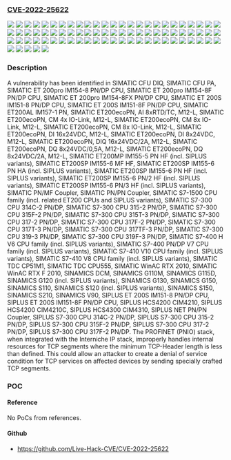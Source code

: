 ### [CVE-2022-25622](https://cve.mitre.org/cgi-bin/cvename.cgi?name=CVE-2022-25622)
![](https://img.shields.io/static/v1?label=Product&message=SIMATIC%20CFU%20DIQ&color=blue)
![](https://img.shields.io/static/v1?label=Product&message=SIMATIC%20CFU%20PA&color=blue)
![](https://img.shields.io/static/v1?label=Product&message=SIMATIC%20ET%20200S%20IM151-8%20PN%2FDP%20CPU&color=blue)
![](https://img.shields.io/static/v1?label=Product&message=SIMATIC%20ET%20200S%20IM151-8F%20PN%2FDP%20CPU&color=blue)
![](https://img.shields.io/static/v1?label=Product&message=SIMATIC%20ET%20200pro%20IM154-8%20PN%2FDP%20CPU&color=blue)
![](https://img.shields.io/static/v1?label=Product&message=SIMATIC%20ET%20200pro%20IM154-8F%20PN%2FDP%20CPU&color=blue)
![](https://img.shields.io/static/v1?label=Product&message=SIMATIC%20ET%20200pro%20IM154-8FX%20PN%2FDP%20CPU&color=blue)
![](https://img.shields.io/static/v1?label=Product&message=SIMATIC%20ET200AL%20IM157-1%20PN&color=blue)
![](https://img.shields.io/static/v1?label=Product&message=SIMATIC%20ET200MP%20IM155-5%20PN%20HF%20(incl.%20SIPLUS%20variants)&color=blue)
![](https://img.shields.io/static/v1?label=Product&message=SIMATIC%20ET200SP%20IM155-6%20MF%20HF&color=blue)
![](https://img.shields.io/static/v1?label=Product&message=SIMATIC%20ET200SP%20IM155-6%20PN%20HA%20(incl.%20SIPLUS%20variants)&color=blue)
![](https://img.shields.io/static/v1?label=Product&message=SIMATIC%20ET200SP%20IM155-6%20PN%20HF%20(incl.%20SIPLUS%20variants)&color=blue)
![](https://img.shields.io/static/v1?label=Product&message=SIMATIC%20ET200SP%20IM155-6%20PN%2F2%20HF%20(incl.%20SIPLUS%20variants)&color=blue)
![](https://img.shields.io/static/v1?label=Product&message=SIMATIC%20ET200SP%20IM155-6%20PN%2F3%20HF%20(incl.%20SIPLUS%20variants)&color=blue)
![](https://img.shields.io/static/v1?label=Product&message=SIMATIC%20ET200ecoPN%2C%20AI%208xRTD%2FTC%2C%20M12-L&color=blue)
![](https://img.shields.io/static/v1?label=Product&message=SIMATIC%20ET200ecoPN%2C%20CM%204x%20IO-Link%2C%20M12-L&color=blue)
![](https://img.shields.io/static/v1?label=Product&message=SIMATIC%20ET200ecoPN%2C%20CM%208x%20IO-Link%2C%20M12-L&color=blue)
![](https://img.shields.io/static/v1?label=Product&message=SIMATIC%20ET200ecoPN%2C%20DI%2016x24VDC%2C%20M12-L&color=blue)
![](https://img.shields.io/static/v1?label=Product&message=SIMATIC%20ET200ecoPN%2C%20DI%208x24VDC%2C%20M12-L&color=blue)
![](https://img.shields.io/static/v1?label=Product&message=SIMATIC%20ET200ecoPN%2C%20DIQ%2016x24VDC%2F2A%2C%20M12-L&color=blue)
![](https://img.shields.io/static/v1?label=Product&message=SIMATIC%20ET200ecoPN%2C%20DQ%208x24VDC%2F0%2C5A%2C%20M12-L&color=blue)
![](https://img.shields.io/static/v1?label=Product&message=SIMATIC%20ET200ecoPN%2C%20DQ%208x24VDC%2F2A%2C%20M12-L&color=blue)
![](https://img.shields.io/static/v1?label=Product&message=SIMATIC%20PN%2FMF%20Coupler&color=blue)
![](https://img.shields.io/static/v1?label=Product&message=SIMATIC%20PN%2FPN%20Coupler&color=blue)
![](https://img.shields.io/static/v1?label=Product&message=SIMATIC%20S7-1500%20CPU%20family%20(incl.%20related%20ET200%20CPUs%20and%20SIPLUS%20variants)&color=blue)
![](https://img.shields.io/static/v1?label=Product&message=SIMATIC%20S7-300%20CPU%20314C-2%20PN%2FDP&color=blue)
![](https://img.shields.io/static/v1?label=Product&message=SIMATIC%20S7-300%20CPU%20315-2%20PN%2FDP&color=blue)
![](https://img.shields.io/static/v1?label=Product&message=SIMATIC%20S7-300%20CPU%20315F-2%20PN%2FDP&color=blue)
![](https://img.shields.io/static/v1?label=Product&message=SIMATIC%20S7-300%20CPU%20315T-3%20PN%2FDP&color=blue)
![](https://img.shields.io/static/v1?label=Product&message=SIMATIC%20S7-300%20CPU%20317-2%20PN%2FDP&color=blue)
![](https://img.shields.io/static/v1?label=Product&message=SIMATIC%20S7-300%20CPU%20317F-2%20PN%2FDP&color=blue)
![](https://img.shields.io/static/v1?label=Product&message=SIMATIC%20S7-300%20CPU%20317T-3%20PN%2FDP&color=blue)
![](https://img.shields.io/static/v1?label=Product&message=SIMATIC%20S7-300%20CPU%20317TF-3%20PN%2FDP&color=blue)
![](https://img.shields.io/static/v1?label=Product&message=SIMATIC%20S7-300%20CPU%20319-3%20PN%2FDP&color=blue)
![](https://img.shields.io/static/v1?label=Product&message=SIMATIC%20S7-300%20CPU%20319F-3%20PN%2FDP&color=blue)
![](https://img.shields.io/static/v1?label=Product&message=SIMATIC%20S7-400%20H%20V6%20CPU%20family%20(incl.%20SIPLUS%20variants)&color=blue)
![](https://img.shields.io/static/v1?label=Product&message=SIMATIC%20S7-400%20PN%2FDP%20V7%20CPU%20family%20(incl.%20SIPLUS%20variants)&color=blue)
![](https://img.shields.io/static/v1?label=Product&message=SIMATIC%20S7-410%20V10%20CPU%20family%20(incl.%20SIPLUS%20variants)&color=blue)
![](https://img.shields.io/static/v1?label=Product&message=SIMATIC%20S7-410%20V8%20CPU%20family%20(incl.%20SIPLUS%20variants)&color=blue)
![](https://img.shields.io/static/v1?label=Product&message=SIMATIC%20TDC%20CP51M1&color=blue)
![](https://img.shields.io/static/v1?label=Product&message=SIMATIC%20TDC%20CPU555&color=blue)
![](https://img.shields.io/static/v1?label=Product&message=SIMATIC%20WinAC%20RTX%202010&color=blue)
![](https://img.shields.io/static/v1?label=Product&message=SIMATIC%20WinAC%20RTX%20F%202010&color=blue)
![](https://img.shields.io/static/v1?label=Product&message=SINAMICS%20DCM&color=blue)
![](https://img.shields.io/static/v1?label=Product&message=SINAMICS%20G110M&color=blue)
![](https://img.shields.io/static/v1?label=Product&message=SINAMICS%20G115D&color=blue)
![](https://img.shields.io/static/v1?label=Product&message=SINAMICS%20G120%20(incl.%20SIPLUS%20variants)&color=blue)
![](https://img.shields.io/static/v1?label=Product&message=SINAMICS%20G130&color=blue)
![](https://img.shields.io/static/v1?label=Product&message=SINAMICS%20G150&color=blue)
![](https://img.shields.io/static/v1?label=Product&message=SINAMICS%20S110&color=blue)
![](https://img.shields.io/static/v1?label=Product&message=SINAMICS%20S120%20(incl.%20SIPLUS%20variants)&color=blue)
![](https://img.shields.io/static/v1?label=Product&message=SINAMICS%20S150&color=blue)
![](https://img.shields.io/static/v1?label=Product&message=SINAMICS%20S210&color=blue)
![](https://img.shields.io/static/v1?label=Product&message=SINAMICS%20V90&color=blue)
![](https://img.shields.io/static/v1?label=Product&message=SIPLUS%20ET%20200S%20IM151-8%20PN%2FDP%20CPU&color=blue)
![](https://img.shields.io/static/v1?label=Product&message=SIPLUS%20ET%20200S%20IM151-8F%20PN%2FDP%20CPU&color=blue)
![](https://img.shields.io/static/v1?label=Product&message=SIPLUS%20HCS4200%20CIM4210&color=blue)
![](https://img.shields.io/static/v1?label=Product&message=SIPLUS%20HCS4200%20CIM4210C&color=blue)
![](https://img.shields.io/static/v1?label=Product&message=SIPLUS%20HCS4300%20CIM4310&color=blue)
![](https://img.shields.io/static/v1?label=Product&message=SIPLUS%20NET%20PN%2FPN%20Coupler&color=blue)
![](https://img.shields.io/static/v1?label=Product&message=SIPLUS%20S7-300%20CPU%20314C-2%20PN%2FDP&color=blue)
![](https://img.shields.io/static/v1?label=Product&message=SIPLUS%20S7-300%20CPU%20315-2%20PN%2FDP&color=blue)
![](https://img.shields.io/static/v1?label=Product&message=SIPLUS%20S7-300%20CPU%20315F-2%20PN%2FDP&color=blue)
![](https://img.shields.io/static/v1?label=Product&message=SIPLUS%20S7-300%20CPU%20317-2%20PN%2FDP&color=blue)
![](https://img.shields.io/static/v1?label=Product&message=SIPLUS%20S7-300%20CPU%20317F-2%20PN%2FDP&color=blue)
![](https://img.shields.io/static/v1?label=Version&message=%3D%20All%20versions%20%3C%20V1.1.10%20&color=brighgreen)
![](https://img.shields.io/static/v1?label=Version&message=%3D%20All%20versions%20%3C%20V1.2.1%20&color=brighgreen)
![](https://img.shields.io/static/v1?label=Version&message=%3D%20All%20versions%20%3C%20V10.1.1%20&color=brighgreen)
![](https://img.shields.io/static/v1?label=Version&message=%3D%20All%20versions%20%3C%20V2.0.0%20&color=brighgreen)
![](https://img.shields.io/static/v1?label=Version&message=%3D%20All%20versions%20%3C%20V3.2.19%20&color=brighgreen)
![](https://img.shields.io/static/v1?label=Version&message=%3D%20All%20versions%20%3C%20V3.3.19%20&color=brighgreen)
![](https://img.shields.io/static/v1?label=Version&message=%3D%20All%20versions%20%3C%20V5.2%20SP3%20HF13%20&color=brighgreen)
![](https://img.shields.io/static/v1?label=Version&message=%3D%20All%20versions%20%3C%20V6.0.10%20&color=brighgreen)
![](https://img.shields.io/static/v1?label=Version&message=%3D%20All%20versions%20%3C%20V8.2.3%20&color=brighgreen)
![](https://img.shields.io/static/v1?label=Version&message=%3D%20All%20versions%20%3E%3D%204.2%20&color=brighgreen)
![](https://img.shields.io/static/v1?label=Version&message=%3D%20All%20versions%20%3E%3D%20V4.2%20&color=brighgreen)
![](https://img.shields.io/static/v1?label=Version&message=%3D%20All%20versions%20%3E%3D%20V5.1.1%20&color=brighgreen)
![](https://img.shields.io/static/v1?label=Version&message=%3D%20All%20versions%20&color=brighgreen)
![](https://img.shields.io/static/v1?label=Version&message=%3D%20All%20versions%20with%20Ethernet%20interface%20&color=brighgreen)
![](https://img.shields.io/static/v1?label=Vulnerability&message=CWE-400%3A%20Uncontrolled%20Resource%20Consumption&color=brighgreen)

### Description

A vulnerability has been identified in SIMATIC CFU DIQ, SIMATIC CFU PA, SIMATIC ET 200pro IM154-8 PN/DP CPU, SIMATIC ET 200pro IM154-8F PN/DP CPU, SIMATIC ET 200pro IM154-8FX PN/DP CPU, SIMATIC ET 200S IM151-8 PN/DP CPU, SIMATIC ET 200S IM151-8F PN/DP CPU, SIMATIC ET200AL IM157-1 PN, SIMATIC ET200ecoPN, AI 8xRTD/TC, M12-L, SIMATIC ET200ecoPN, CM 4x IO-Link, M12-L, SIMATIC ET200ecoPN, CM 8x IO-Link, M12-L, SIMATIC ET200ecoPN, CM 8x IO-Link, M12-L, SIMATIC ET200ecoPN, DI 16x24VDC, M12-L, SIMATIC ET200ecoPN, DI 8x24VDC, M12-L, SIMATIC ET200ecoPN, DIQ 16x24VDC/2A, M12-L, SIMATIC ET200ecoPN, DQ 8x24VDC/0,5A, M12-L, SIMATIC ET200ecoPN, DQ 8x24VDC/2A, M12-L, SIMATIC ET200MP IM155-5 PN HF (incl. SIPLUS variants), SIMATIC ET200SP IM155-6 MF HF, SIMATIC ET200SP IM155-6 PN HA (incl. SIPLUS variants), SIMATIC ET200SP IM155-6 PN HF (incl. SIPLUS variants), SIMATIC ET200SP IM155-6 PN/2 HF (incl. SIPLUS variants), SIMATIC ET200SP IM155-6 PN/3 HF (incl. SIPLUS variants), SIMATIC PN/MF Coupler, SIMATIC PN/PN Coupler, SIMATIC S7-1500 CPU family (incl. related ET200 CPUs and SIPLUS variants), SIMATIC S7-300 CPU 314C-2 PN/DP, SIMATIC S7-300 CPU 315-2 PN/DP, SIMATIC S7-300 CPU 315F-2 PN/DP, SIMATIC S7-300 CPU 315T-3 PN/DP, SIMATIC S7-300 CPU 317-2 PN/DP, SIMATIC S7-300 CPU 317F-2 PN/DP, SIMATIC S7-300 CPU 317T-3 PN/DP, SIMATIC S7-300 CPU 317TF-3 PN/DP, SIMATIC S7-300 CPU 319-3 PN/DP, SIMATIC S7-300 CPU 319F-3 PN/DP, SIMATIC S7-400 H V6 CPU family (incl. SIPLUS variants), SIMATIC S7-400 PN/DP V7 CPU family (incl. SIPLUS variants), SIMATIC S7-410 V10 CPU family (incl. SIPLUS variants), SIMATIC S7-410 V8 CPU family (incl. SIPLUS variants), SIMATIC TDC CP51M1, SIMATIC TDC CPU555, SIMATIC WinAC RTX 2010, SIMATIC WinAC RTX F 2010, SINAMICS DCM, SINAMICS G110M, SINAMICS G115D, SINAMICS G120 (incl. SIPLUS variants), SINAMICS G130, SINAMICS G150, SINAMICS S110, SINAMICS S120 (incl. SIPLUS variants), SINAMICS S150, SINAMICS S210, SINAMICS V90, SIPLUS ET 200S IM151-8 PN/DP CPU, SIPLUS ET 200S IM151-8F PN/DP CPU, SIPLUS HCS4200 CIM4210, SIPLUS HCS4200 CIM4210C, SIPLUS HCS4300 CIM4310, SIPLUS NET PN/PN Coupler, SIPLUS S7-300 CPU 314C-2 PN/DP, SIPLUS S7-300 CPU 315-2 PN/DP, SIPLUS S7-300 CPU 315F-2 PN/DP, SIPLUS S7-300 CPU 317-2 PN/DP, SIPLUS S7-300 CPU 317F-2 PN/DP. The PROFINET (PNIO) stack, when integrated with the Interniche IP stack, improperly handles internal resources for TCP segments where the minimum TCP-Header length is less than defined. This could allow an attacker to create a denial of service condition for TCP services on affected devices by sending specially crafted TCP segments.

### POC

#### Reference
No PoCs from references.

#### Github
- https://github.com/Live-Hack-CVE/CVE-2022-25622

